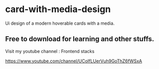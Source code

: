 # card-with-media-design
Ui design of a modern hoverable cards with a media.

## Free to download for learning and other stuffs.

Visit my youtube channel : Frontend stacks

https://www.youtube.com/channel/UCoIfLUerVuh9GoThZ6fWSxA
